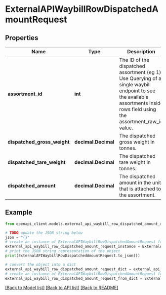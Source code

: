 # ExternalAPIWaybillRowDispatchedAmountRequest


## Properties

Name | Type | Description | Notes
------------ | ------------- | ------------- | -------------
**assortment_id** | **int** | The ID of the dispatched assortment (eg 1). Use Querying of a single waybill endpoint to see the available assortments inside rows field using the assortment_raw_id value. | 
**dispatched_gross_weight** | **decimal.Decimal** | The dispatched gross weight in tonnes. | [optional] 
**dispatched_tare_weight** | **decimal.Decimal** | The dispatched tare weight in tonnes. | [optional] 
**dispatched_amount** | **decimal.Decimal** | The dispatched amount in the unit that is attached to the assortment. | [optional] 

## Example

```python
from openapi_client.models.external_api_waybill_row_dispatched_amount_request import ExternalAPIWaybillRowDispatchedAmountRequest

# TODO update the JSON string below
json = "{}"
# create an instance of ExternalAPIWaybillRowDispatchedAmountRequest from a JSON string
external_api_waybill_row_dispatched_amount_request_instance = ExternalAPIWaybillRowDispatchedAmountRequest.from_json(json)
# print the JSON string representation of the object
print(ExternalAPIWaybillRowDispatchedAmountRequest.to_json())

# convert the object into a dict
external_api_waybill_row_dispatched_amount_request_dict = external_api_waybill_row_dispatched_amount_request_instance.to_dict()
# create an instance of ExternalAPIWaybillRowDispatchedAmountRequest from a dict
external_api_waybill_row_dispatched_amount_request_from_dict = ExternalAPIWaybillRowDispatchedAmountRequest.from_dict(external_api_waybill_row_dispatched_amount_request_dict)
```
[[Back to Model list]](../README.md#documentation-for-models) [[Back to API list]](../README.md#documentation-for-api-endpoints) [[Back to README]](../README.md)



